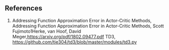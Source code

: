 ## References
1. Addressing Function Approximation Error in Actor-Critic Methods, Addressing Function Approximation Error in Actor-Critic Methods, Scott Fujimoto1Herke, van Hoof, David Meger,https://arxiv.org/pdf/1802.09477.pdf
TD3, https://github.com/tie304/td3/blob/master/modules/td3.py
